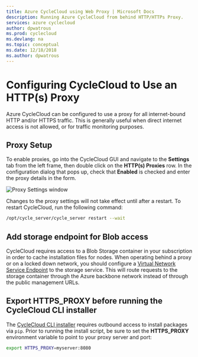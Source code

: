 ```yaml
---
title: Azure CycleCloud using Web Proxy | Microsoft Docs
description: Running Azure CycleCloud from behind HTTP/HTTPs Proxy.
services: azure cyclecloud
author: dpwatrous
ms.prod: cyclecloud
ms.devlang: na
ms.topic: conceptual
ms.date: 12/18/2018
ms.author: dpwatrous
---
```


# Configuring CycleCloud to Use an HTTP(s) Proxy

Azure CycleCloud can be configured to use a proxy for all internet-bound HTTP 
and/or HTTPS traffic. This is generally useful when direct internet access is 
not allowed, or for traffic monitoring purposes.

## Proxy Setup

To enable proxies, go into the CycleCloud GUI and navigate to the 
**Settings** tab from the left frame, then double click on the 
**HTTP(s) Proxies** row. In the configuration dialog that pops up, check that 
**Enabled** is checked and enter the proxy details in the form.

![Proxy Settings window](~/images/proxy_settings.png)

Changes to the proxy settings will not take effect until after a restart. To 
restart CycleCloud, run the following command:

```bash
/opt/cycle_server/cycle_server restart --wait
```

## Add storage endpoint for Blob access

CycleCloud requires access to a Blob Storage container in your subscription 
in order to cache installation files for nodes. When operating behind a proxy
or on a locked down network, you should configure a [Virtual Network Service Endpoint](https://docs.microsoft.com/en-us/azure/virtual-network/virtual-network-service-endpoints-overview)
to the storage service. This will route requests to the storage container through
the Azure backbone network instead of through the public management URLs.

## Export **HTTPS_PROXY** before running the CycleCloud CLI installer

The [CycleCloud CLI installer](#install-cyclecloud-cli.md) requires outbound
access to install packages via `pip`. Prior to running the install script,
be sure to set the **HTTPS_PROXY** environment variable to point to your
proxy server and port:

```bash
export HTTPS_PROXY=myserver:8080
```
